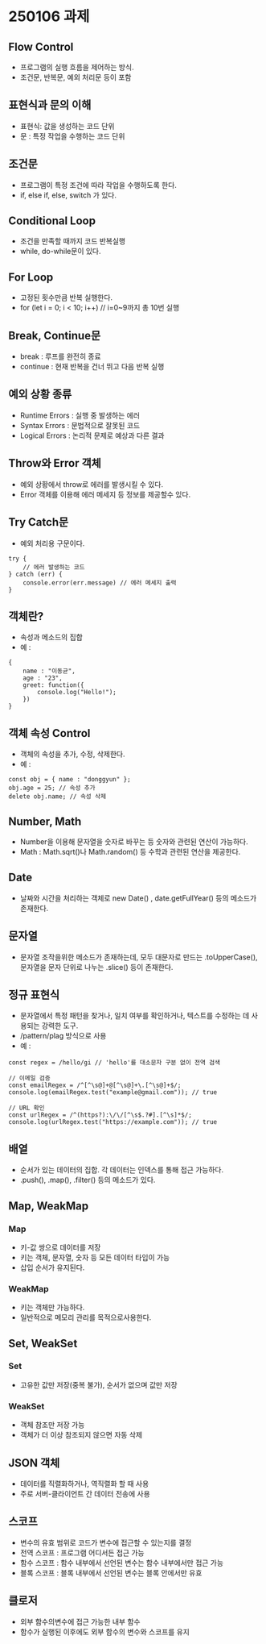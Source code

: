 # 250106 과제

## Flow Control
- 프로그램의 실행 흐름을 제어하는 방식.
- 조건문, 반복문, 예외 처리문 등이 포함

## 표현식과 문의 이해
- 표현식: 값을 생성하는 코드 단위
- 문 : 특정 작업을 수행하는 코드 단위

## 조건문
- 프로그램이 특정 조건에 따라 작업을 수행하도록 한다.
- if, else if, else, switch 가 있다.

## Conditional Loop
- 조건을 만족할 때까지 코드 반복실행
- while, do-while문이 있다.

## For Loop
- 고정된 횟수만큼 반복 실행한다.
- for (let i = 0; i < 10; i++) // i=0~9까지 총 10번 실행

## Break, Continue문
- break : 루프를 완전히 종료
- continue : 현재 반복을 건너 뛰고 다음 반복 실행

## 예외 상황 종류
- Runtime Errors : 실행 중 발생하는 에러
- Syntax Errors : 문법적으로 잘못된 코드
- Logical Errors : 논리적 문제로 예상과 다른 결과

## Throw와 Error 객체
- 예외 상황에서 throw로 에러를 발생시킬 수 있다.
- Error 객체를 이용해 에러 메세지 등 정보를 제공할수 있다.

## Try Catch문
- 예외 처리용 구문이다.
```
try {
    // 에러 발생하는 코드
} catch (err) {
    console.error(err.message) // 에러 메세지 출력
}
```

## 객체란?
- 속성과 메소드의 집합
- 예 : 
```
{
    name : "이동균",
    age : "23",
    greet: function({
        console.log("Hello!");
    })
}
```

## 객체 속성 Control
- 객체의 속성을 추가, 수정, 삭제한다.
- 예 :
```
const obj = { name : "donggyun" };
obj.age = 25; // 속성 추가
delete obj.name; // 속성 삭제
```

## Number, Math
- Number을 이용해 문자열을 숫자로 바꾸는 등 숫자와 관련된 연산이 가능하다.
- Math : Math.sqrt()나 Math.random() 등 수학과 관련된 연산을 제공한다.

## Date
- 날짜와 시간을 처리하는 객체로 new Date() , date.getFullYear() 등의 메소드가 존재한다.

## 문자열
- 문자열 조작을위한 메소드가 존재하는데, 모두 대문자로 만드는 .toUpperCase(), 문자열을 문자 단위로 나누는 .slice() 등이 존재한다.

## 정규 표현식
- 문자열에서 특정 패턴을 찾거나, 일치 여부를 확인하거나, 텍스트를 수정하는 데 사용되는 강력한 도구.
- /pattern/plag 방식으로 사용
- 예 :
```
const regex = /hello/gi // 'hello'를 대소문자 구분 없이 전역 검색

// 이메일 검증
const emailRegex = /^[^\s@]+@[^\s@]+\.[^\s@]+$/;
console.log(emailRegex.test("example@gmail.com")); // true

// URL 확인
const urlRegex = /^(https?):\/\/[^\s$.?#].[^\s]*$/;
console.log(urlRegex.test("https://example.com")); // true
```

## 배열
- 순서가 있는 데이터의 집합. 각 데이터는 인덱스를 통해 접근 가능하다.
- .push(), .map(), .filter() 등의 메소드가 있다.

## Map, WeakMap
### Map
- 키-값 쌍으로 데이터를 저장
- 키는 객체, 문자열, 숫자 등 모든 데이터 타입이 가능
- 삽입 순서가 유지된다.

### WeakMap
- 키는 객체만 가능하다.
- 일반적으로 메모리 관리를 목적으로사용한다.

## Set, WeakSet
### Set
- 고유한 값만 저장(중복 불가), 순서가 없으며 값만 저장

### WeakSet
- 객체 참조만 저장 가능
- 객체가 더 이상 참조되지 않으면 자동 삭제

## JSON 객체
- 데이터를 직렬화하거나, 역직렬화 할 때 사용
- 주로 서버-클라이언트 간 데이터 전송에 사용

## 스코프
- 변수의 유효 범위로 코드가 변수에 접근할 수 있는지를 결정
- 전역 스코프 : 프로그램 어디서든 접근 가능
- 함수 스코프 : 함수 내부에서 선언된 변수는 함수 내부에서만 접근 가능
- 블록 스코프 : 블록 내부에서 선언된 변수는 블록 안에서만 유효

## 클로저
- 외부 함수의변수에 접근 가능한 내부 함수
- 함수가 실행된 이후에도 외부 함수의 변수와 스코프를 유지

